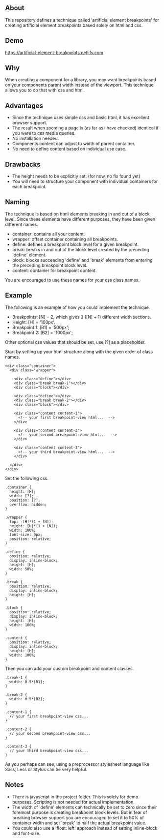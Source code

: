 ## About

This repository defines a technique called 'artificial element breakpoints' for creating artificial element breakpoints based solely on html and css.

## Demo

https://artificial-element-breakpoints.netlify.com

## Why

When creating a component for a library, you may want breakpoints based on your components parent width instead of the viewport. This technique allows you to do that with css and html.

## Advantages

* Since the technique uses simple css and basic html, it has excellent browser support.
* The result when zooming a page is (as far as i have checked) identical if you were to css media queries.
* No installation needed.
* Components content can adjust to width of parent container.
* No need to define content based on individual use case.

## Drawbacks

* The height needs to be explicitly set. (for now, no fix found yet)
* You will need to structure your component with individual containers for each breakpoint.

## Naming

The technique is based on html elements breaking in and out of a block level. Since these elements have different purposes, they have been given different names.

* container: contains all your content.
* wrapper: offset container containing all breakpoints.
* define: defines a breakpoint block level for a given breakpoint.
* break: breaks in and out of the block level created by the preceding 'define' element.
* block: blocks succeeding 'define' and 'break' elements from entering the preceding breakpoint block level.
* content: container for breakpoint content.

You are encouraged to use these names for your css class names.

## Example

The following is an example of how you could implement the technique.

* Breakpoints: [N] = 2, which gives 3 ([N] + 1) different width sections.
* Height: [H] = '100px'.
* Breakpoint 1: [B1] = '500px';
* Breakpoint 2: [B2] = '1000px';

Other optional css values that should be set, use [?] as a placeholder.

Start by setting up your html structure along with the given order of class names.

```
<div class="container">
  <div class="wrapper">

    <div class="define"></div>
    <div class="break break-1"></div>
    <div class="block"></div>

    <div class="define"></div>
    <div class="break break-2"></div>
    <div class="block"></div>

    <div class="content content-1">
      <!-- your first breakpoint-view html...  -->
    </div>

    <div class="content content-2">
      <!-- your second breakpoint-view html...  -->
    </div>

    <div class="content content-3">
      <!-- your third breakpoint-view html...  -->
    </div>

  </div>
</div>
```

Set the following css.

```
.container {
  height: [H];
  width: [?];
  position: [?];
  overflow: hidden;
}

.wrapper {
  top: -[H]*(1 + [N]);
  height: [H]*(1 + [N]);
  width: 100%;
  font-size: 0px;
  position: relative;
}

.define {
  position: relative;
  display: inline-block;
  height: [H];
  width: 50%;
}

.break {
  position: relative;
  display: inline-block;
  height: [H];
}

.block {
  position: relative;
  display: inline-block;
  height: [H];
  width: 100%;
}

.content {
  position: relative;
  display: inline-block;
  height: [H];
  width: 100%;
}
```

Then you can add your custom breakpoint and content classes.

```
.break-1 {
  width: 0.5*[B1];
}

.break-2 {
  width: 0.5*[B2];
}

.content-1 {
  // your first breakpoint-view css...
}

.content-2 {
  // your second breakpoint-view css...
}

.content-3 {
  // your third breakpoint-view css...
}
```

As you perhaps can see, using a preprocessor stylesheet language like Sass, Less or Stylus can be very helpful.

## Notes

* There is javascript in the project folder. This is solely for demo purposes. Scripting is not needed for actual implementation.
* The width of 'define' elements can technically be set to zero since their foremost purpose is creating breakpoint block levels. But in fear of breaking browser support you are encouraged to set it to 50% of container width and set 'break' to half the actual breakpoint value.
* You could also use a 'float: left' approach instead of setting inline-block and font-size.
